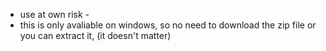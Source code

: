 - use at own risk -
- this is only avaliable on windows, so no need to download the zip file or you can extract it, (it doesn't matter)
